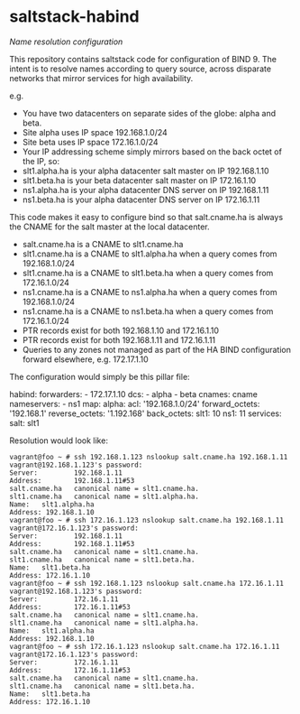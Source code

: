 # saltstack-habind
*Name resolution configuration*

This repository contains saltstack code for configuration of BIND 9.
The intent is to resolve names according to query source, across disparate networks that mirror services for high availability.

e.g.

- You have two datacenters on separate sides of the globe: alpha and beta. 
- Site alpha uses IP space 192.168.1.0/24
- Site beta uses IP space 172.16.1.0/24
- Your IP addressing scheme simply mirrors based on the back octet of the IP, so:
- slt1.alpha.ha is your alpha datacenter salt master on IP 192.168.1.10
- slt1.beta.ha is your beta datacenter salt master on IP 172.16.1.10
- ns1.alpha.ha is your alpha datacenter DNS server on IP 192.168.1.11
- ns1.beta.ha is your alpha datacenter DNS server on IP 172.16.1.11

This code makes it easy to configure bind so that salt.cname.ha is always the CNAME for the salt master at the local datacenter.
- salt.cname.ha is a CNAME to slt1.cname.ha
- slt1.cname.ha is a CNAME to slt1.alpha.ha when a query comes from 192.168.1.0/24
- slt1.cname.ha is a CNAME to slt1.beta.ha when a query comes from 172.16.1.0/24
- ns1.cname.ha is a CNAME to ns1.alpha.ha when a query comes from 192.168.1.0/24
- ns1.cname.ha is a CNAME to ns1.beta.ha when a query comes from 172.16.1.0/24
- PTR records exist for both 192.168.1.10 and 172.16.1.10
- PTR records exist for both 192.168.1.11 and 172.16.1.11
- Queries to any zones not managed as part of the HA BIND configuration forward elsewhere, e.g. 172.17.1.10

The configuration would simply be this pillar file:

habind:
  forwarders:
    - 172.17.1.10
  dcs:
    - alpha
    - beta
  cnames: cname
  nameservers:
    - ns1
  map:
    alpha:
      acl: '192.168.1.0/24'
      forward_octets: '192.168.1'
      reverse_octets: '1.192.168'
    back_octets:
      slt1: 10
      ns1: 11
    services:
      salt: slt1

Resolution would look like:
```
vagrant@foo ~ # ssh 192.168.1.123 nslookup salt.cname.ha 192.168.1.11
vagrant@192.168.1.123's password:
Server:         192.168.1.11
Address:        192.168.1.11#53
salt.cname.ha   canonical name = slt1.cname.ha.
slt1.cname.ha   canonical name = slt1.alpha.ha.
Name:   slt1.alpha.ha
Address: 192.168.1.10
vagrant@foo ~ # ssh 172.16.1.123 nslookup salt.cname.ha 192.168.1.11
vagrant@172.16.1.123's password:
Server:         192.168.1.11
Address:        192.168.1.11#53
salt.cname.ha   canonical name = slt1.cname.ha.
slt1.cname.ha   canonical name = slt1.beta.ha.
Name:   slt1.beta.ha
Address: 172.16.1.10
vagrant@foo ~ # ssh 192.168.1.123 nslookup salt.cname.ha 172.16.1.11
vagrant@192.168.1.123's password:
Server:         172.16.1.11
Address:        172.16.1.11#53
salt.cname.ha   canonical name = slt1.cname.ha.
slt1.cname.ha   canonical name = slt1.alpha.ha.
Name:   slt1.alpha.ha
Address: 192.168.1.10
vagrant@foo ~ # ssh 172.16.1.123 nslookup salt.cname.ha 172.16.1.11
vagrant@172.16.1.123's password:
Server:         172.16.1.11
Address:        172.16.1.11#53
salt.cname.ha   canonical name = slt1.cname.ha.
slt1.cname.ha   canonical name = slt1.beta.ha.
Name:   slt1.beta.ha
Address: 172.16.1.10
```
